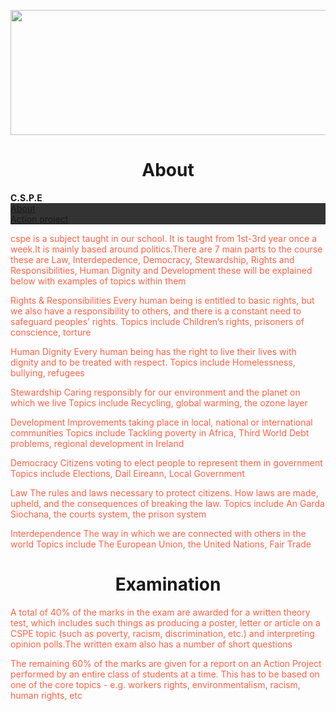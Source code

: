 <html>
<head>
<style>
ul {
    list-style-type: none;
    margin: 0;
    padding: 0;
    overflow: hidden;
    background-color: #333;
}

li {
    float: left;
}

li a {
    display: block;
    color: white;
    text-align: center;
    padding: 14px 16px;
    text-decoration: none;
}

li a:hover {
    background-color: #111;
}
</style>
</head>

<html>
<body>

<img src="http://www.stjosephsrush.ie/wp-content/uploads/2018/03/schoolbanner3.png"  width="7000" height="200">


<h1 style="text-align:center;">About</h1>
   <strong>C.S.P.E</strong> 

 <ul>
   <li><a class="active" href="https://stjrush.github.io/cspe.github.io/">About</a></li>
   <li><a href="https://lukedoyle03.github.io/cspe.github.io/">Action project</a></li>
 </ul> 

<p style="color:Tomato;">cspe is a subject taught in our school. It is taught from 1st-3rd year once a week.It is mainly based around politics.There are 7 main parts to the course these are Law, Interdepedence, Democracy, Stewardship, Rights and Responsibilities, Human Dignity and Development these will be explained below with examples of topics within them
 
<p style="color:Tomato;">Rights & Responsibilities
Every human being is entitled to basic rights, but we also have a responsibility to others, and there is a constant need to safeguard peoples’ rights.
Topics include Children’s rights, prisoners of conscience, torture
 
<p style="color:Tomato;">Human Dignity
Every human being has the right to live their lives with dignity and to be treated with respect.
Topics include Homelessness, bullying, refugees
 
<p style="color:Tomato;">Stewardship
Caring responsibly for our environment and the planet on which we live
Topics include Recycling, global warming, the ozone layer
    
<p style="color:Tomato;">Development
Improvements taking place in local, national or international communities
Topics include Tackling poverty in Africa, Third World Debt problems, regional development in Ireland
 
<p style="color:Tomato;">Democracy
Citizens voting to elect people to represent them in government
Topics include Elections, Dail Eireann, Local Government
 
<p style="color:Tomato;">Law
The rules and laws necessary to protect citizens. How laws are made, upheld, and the consequences of breaking the law.
Topics include An Garda Siochana, the courts system, the prison system
 
<p style="color:Tomato;">Interdependence
The way in which we are connected with others in the world
Topics include The European Union, the United Nations, Fair Trade
   
<h1 style="text-align:center;">Examination</h1>
   
<p style="color:Tomato;">A total of 40% of the marks in the exam are awarded for a written theory test, which includes such things as producing a poster, letter or article on a CSPE topic (such as poverty, racism, discrimination, etc.) and interpreting opinion polls.The written exam also has a number of short questions

<p style="color:Tomato;">The remaining 60% of the marks are given for a report on an Action Project performed by an entire class of students at a time. This has to be based on one of the core topics - e.g. workers rights, environmentalism, racism, human rights, etc
</body>
</html>
